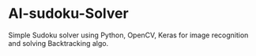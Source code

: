 # AI-sudoku-Solver
Simple Sudoku solver using Python, OpenCV, Keras for image recognition and solving Backtracking algo.
